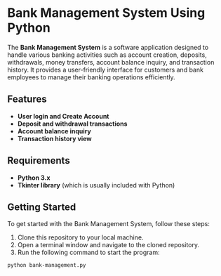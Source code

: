 # Bank Management System Using Python

The **Bank Management System** is a software application designed to handle various banking activities such as account creation, deposits, withdrawals, money transfers, account balance inquiry, and transaction history. It provides a user-friendly interface for customers and bank employees to manage their banking operations efficiently.

## Features

- **User login and Create Account**
- **Deposit and withdrawal transactions**
- **Account balance inquiry**
- **Transaction history view**

## Requirements

- **Python 3.x**
- **Tkinter library** (which is usually included with Python)

## Getting Started

To get started with the Bank Management System, follow these steps:

1. Clone this repository to your local machine.
2. Open a terminal window and navigate to the cloned repository.
3. Run the following command to start the program:
```bash
python bank-management.py
